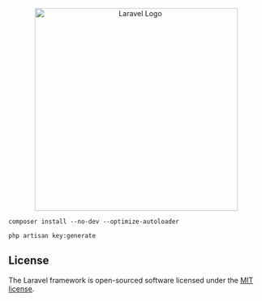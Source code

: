<p align="center"><a href="https://laravel.com" target="_blank"><img src="https://raw.githubusercontent.com/laravel/art/master/logo-lockup/5%20SVG/2%20CMYK/1%20Full%20Color/laravel-logolockup-cmyk-red.svg" width="400" alt="Laravel Logo"></a></p>

```shell
composer install --no-dev --optimize-autoloader 
```

```shell
php artisan key:generate
```

## License

The Laravel framework is open-sourced software licensed under the [MIT license](https://opensource.org/licenses/MIT).
